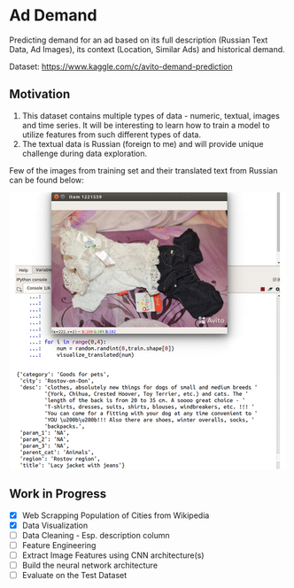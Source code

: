 # Ad Demand
Predicting demand for an ad based on its full description (Russian Text Data, Ad Images), its context (Location, Similar Ads) and historical demand.

Dataset: https://www.kaggle.com/c/avito-demand-prediction

## Motivation
1. This dataset contains multiple types of data - numeric, textual, images and time series. It will be interesting to learn how    to train a model to utilize features from such different types of data.
2. The textual data is Russian (foreign to me) and will provide unique challenge during data exploration.

Few of the images from training set and their translated text from Russian can be found below:

![alt text](images/train-images.gif)


## Work in Progress 
- [x] Web Scrapping Population of Cities from Wikipedia
- [x] Data Visualization
- [ ] Data Cleaning - Esp. description column
- [ ] Feature Engineering
- [ ] Extract Image Features using CNN architecture(s) 
- [ ] Build the neural network architecture 
- [ ] Evaluate on the Test Dataset
